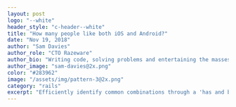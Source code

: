 ```yaml
---
layout: post
logo: "--white"
header_style: "c-header--white"
title: "How many people like both iOS and Android?"
date: "Nov 19, 2018"
author: "Sam Davies"
author_role: "CTO Razeware"
author_bio: "Writing code, solving problems and entertaining the masses"
author_image: "sam-davies@2x.png"
color: "#283962"
image: "/assets/img/pattern-3@2x.png"
category: "rails"
excerpt: "Efficiently identify common combinations through a 'has and belongs to many' relationship in Rails"
---
```




